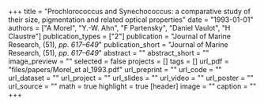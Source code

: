 +++
title = "Prochlorococcus and Synechococcus: a comparative study of their size, pigmentation and related optical properties"
date = "1993-01-01"
authors = ["A Morel", "Y.-W. Ahn", "F Partensky", "Daniel Vaulot", "H Claustre"]
publication_types = ["2"]
publication = "Journal of Marine Research, (51), _pp. 617–649_"
publication_short = "Journal of Marine Research, (51), _pp. 617–649_"
abstract = ""
abstract_short = ""
image_preview = ""
selected = false
projects = []
tags = []
url_pdf = "files/papers/Morel_et al_1993.pdf"
url_preprint = ""
url_code = ""
url_dataset = ""
url_project = ""
url_slides = ""
url_video = ""
url_poster = ""
url_source = ""
math = true
highlight = true
[header]
image = ""
caption = ""
+++
